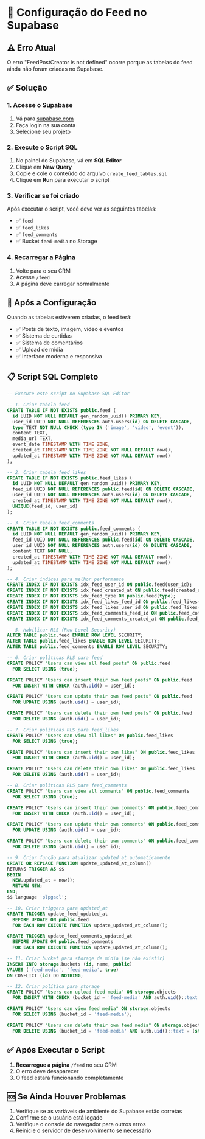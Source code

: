 # 🔧 Configuração do Feed no Supabase

## ⚠️ Erro Atual
O erro "FeedPostCreator is not defined" ocorre porque as tabelas do feed ainda não foram criadas no Supabase.

## ✅ Solução

### 1. **Acesse o Supabase**
1. Vá para [supabase.com](https://supabase.com)
2. Faça login na sua conta
3. Selecione seu projeto

### 2. **Execute o Script SQL**
1. No painel do Supabase, vá em **SQL Editor**
2. Clique em **New Query**
3. Copie e cole o conteúdo do arquivo `create_feed_tables.sql`
4. Clique em **Run** para executar o script

### 3. **Verificar se foi criado**
Após executar o script, você deve ver as seguintes tabelas:
- ✅ `feed`
- ✅ `feed_likes` 
- ✅ `feed_comments`
- ✅ Bucket `feed-media` no Storage

### 4. **Recarregar a Página**
1. Volte para o seu CRM
2. Acesse `/feed`
3. A página deve carregar normalmente

## 🚀 Após a Configuração

Quando as tabelas estiverem criadas, o feed terá:
- ✅ Posts de texto, imagem, vídeo e eventos
- ✅ Sistema de curtidas
- ✅ Sistema de comentários
- ✅ Upload de mídia
- ✅ Interface moderna e responsiva

## 📋 Script SQL Completo

```sql
-- Execute este script no Supabase SQL Editor

-- 1. Criar tabela feed
CREATE TABLE IF NOT EXISTS public.feed (
  id UUID NOT NULL DEFAULT gen_random_uuid() PRIMARY KEY,
  user_id UUID NOT NULL REFERENCES auth.users(id) ON DELETE CASCADE,
  type TEXT NOT NULL CHECK (type IN ('image', 'video', 'event')),
  content TEXT,
  media_url TEXT,
  event_date TIMESTAMP WITH TIME ZONE,
  created_at TIMESTAMP WITH TIME ZONE NOT NULL DEFAULT now(),
  updated_at TIMESTAMP WITH TIME ZONE NOT NULL DEFAULT now()
);

-- 2. Criar tabela feed_likes
CREATE TABLE IF NOT EXISTS public.feed_likes (
  id UUID NOT NULL DEFAULT gen_random_uuid() PRIMARY KEY,
  feed_id UUID NOT NULL REFERENCES public.feed(id) ON DELETE CASCADE,
  user_id UUID NOT NULL REFERENCES auth.users(id) ON DELETE CASCADE,
  created_at TIMESTAMP WITH TIME ZONE NOT NULL DEFAULT now(),
  UNIQUE(feed_id, user_id)
);

-- 3. Criar tabela feed_comments
CREATE TABLE IF NOT EXISTS public.feed_comments (
  id UUID NOT NULL DEFAULT gen_random_uuid() PRIMARY KEY,
  feed_id UUID NOT NULL REFERENCES public.feed(id) ON DELETE CASCADE,
  user_id UUID NOT NULL REFERENCES auth.users(id) ON DELETE CASCADE,
  content TEXT NOT NULL,
  created_at TIMESTAMP WITH TIME ZONE NOT NULL DEFAULT now(),
  updated_at TIMESTAMP WITH TIME ZONE NOT NULL DEFAULT now()
);

-- 4. Criar índices para melhor performance
CREATE INDEX IF NOT EXISTS idx_feed_user_id ON public.feed(user_id);
CREATE INDEX IF NOT EXISTS idx_feed_created_at ON public.feed(created_at DESC);
CREATE INDEX IF NOT EXISTS idx_feed_type ON public.feed(type);
CREATE INDEX IF NOT EXISTS idx_feed_likes_feed_id ON public.feed_likes(feed_id);
CREATE INDEX IF NOT EXISTS idx_feed_likes_user_id ON public.feed_likes(user_id);
CREATE INDEX IF NOT EXISTS idx_feed_comments_feed_id ON public.feed_comments(feed_id);
CREATE INDEX IF NOT EXISTS idx_feed_comments_created_at ON public.feed_comments(created_at ASC);

-- 5. Habilitar RLS (Row Level Security)
ALTER TABLE public.feed ENABLE ROW LEVEL SECURITY;
ALTER TABLE public.feed_likes ENABLE ROW LEVEL SECURITY;
ALTER TABLE public.feed_comments ENABLE ROW LEVEL SECURITY;

-- 6. Criar políticas RLS para feed
CREATE POLICY "Users can view all feed posts" ON public.feed
  FOR SELECT USING (true);

CREATE POLICY "Users can insert their own feed posts" ON public.feed
  FOR INSERT WITH CHECK (auth.uid() = user_id);

CREATE POLICY "Users can update their own feed posts" ON public.feed
  FOR UPDATE USING (auth.uid() = user_id);

CREATE POLICY "Users can delete their own feed posts" ON public.feed
  FOR DELETE USING (auth.uid() = user_id);

-- 7. Criar políticas RLS para feed_likes
CREATE POLICY "Users can view all likes" ON public.feed_likes
  FOR SELECT USING (true);

CREATE POLICY "Users can insert their own likes" ON public.feed_likes
  FOR INSERT WITH CHECK (auth.uid() = user_id);

CREATE POLICY "Users can delete their own likes" ON public.feed_likes
  FOR DELETE USING (auth.uid() = user_id);

-- 8. Criar políticas RLS para feed_comments
CREATE POLICY "Users can view all comments" ON public.feed_comments
  FOR SELECT USING (true);

CREATE POLICY "Users can insert their own comments" ON public.feed_comments
  FOR INSERT WITH CHECK (auth.uid() = user_id);

CREATE POLICY "Users can update their own comments" ON public.feed_comments
  FOR UPDATE USING (auth.uid() = user_id);

CREATE POLICY "Users can delete their own comments" ON public.feed_comments
  FOR DELETE USING (auth.uid() = user_id);

-- 9. Criar função para atualizar updated_at automaticamente
CREATE OR REPLACE FUNCTION update_updated_at_column()
RETURNS TRIGGER AS $$
BEGIN
  NEW.updated_at = now();
  RETURN NEW;
END;
$$ language 'plpgsql';

-- 10. Criar triggers para updated_at
CREATE TRIGGER update_feed_updated_at 
  BEFORE UPDATE ON public.feed 
  FOR EACH ROW EXECUTE FUNCTION update_updated_at_column();

CREATE TRIGGER update_feed_comments_updated_at 
  BEFORE UPDATE ON public.feed_comments 
  FOR EACH ROW EXECUTE FUNCTION update_updated_at_column();

-- 11. Criar bucket para storage de mídia (se não existir)
INSERT INTO storage.buckets (id, name, public) 
VALUES ('feed-media', 'feed-media', true)
ON CONFLICT (id) DO NOTHING;

-- 12. Criar política para storage
CREATE POLICY "Users can upload feed media" ON storage.objects
  FOR INSERT WITH CHECK (bucket_id = 'feed-media' AND auth.uid()::text = (storage.foldername(name))[1]);

CREATE POLICY "Users can view feed media" ON storage.objects
  FOR SELECT USING (bucket_id = 'feed-media');

CREATE POLICY "Users can delete their own feed media" ON storage.objects
  FOR DELETE USING (bucket_id = 'feed-media' AND auth.uid()::text = (storage.foldername(name))[1]);
```

## ✅ Após Executar o Script

1. **Recarregue a página** `/feed` no seu CRM
2. O erro deve desaparecer
3. O feed estará funcionando completamente

## 🆘 Se Ainda Houver Problemas

1. Verifique se as variáveis de ambiente do Supabase estão corretas
2. Confirme se o usuário está logado
3. Verifique o console do navegador para outros erros
4. Reinicie o servidor de desenvolvimento se necessário
